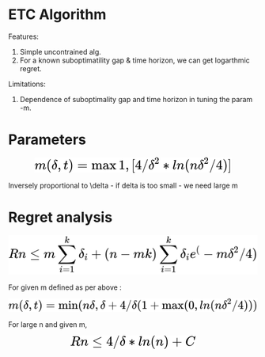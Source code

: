 
# ETC Algorithm
Features:
1. Simple uncontrained alg.
2. For a known suboptimatility gap & time horizon, we can get logarthmic regret.

Limitations:
1. Dependence of suboptimality gap and time horizon in tuning the param -m.

# Parameters
<!-- $$
m(\delta,t) = \max{ 1, [4/\delta^2 * ln(n\delta^2/4)]}
$$ --> 

<div align="center"><img style="background: white;" src="../../svg/qSmB4eOZr7.svg"></div> 

Inversely proportional to \delta - if delta is too small - we need large m

# Regret analysis

<!-- $$
Rn \leq m \sum_{i=1}^k \delta_i + (n-mk) \sum_{i=1}^k \delta_i e^(-m\delta^2/4)
$$ --> 

<div align="center"><img style="background: white;" src="../../svg/bGa5zF6fcN.svg"></div>

For given m defined as per above :
<!-- $$
m(\delta,t) = \min( n\delta, \delta + 4/\delta ( 1 + \max(0,ln(n\delta^2/4)))
$$ --> 

<div align="center"><img style="background: white;" src="../../svg/VVGkUAr6P6.svg"></div> 

For large n and given m,
<!-- $$
Rn \leq 4/\delta *ln(n) +C
$$ --> 

<div align="center"><img style="background: white;" src="../../svg/QJpxlkaVCU.svg"></div>